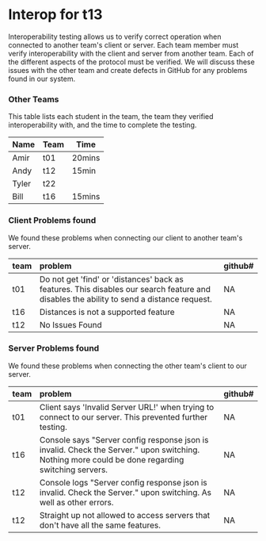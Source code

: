 # Interop for t13

Interoperability testing allows us to verify correct operation when connected to another team's client or server.
Each team member must verify interoperability with the client and server from another team.
Each of the different aspects of the protocol must be verified.
We will discuss these issues with the other team and create defects in GitHub for any problems found in our system.

### Other Teams

This table lists each student in the team, the team they verified interoperability with, and the time to complete the testing.

| Name | Team | Time |
| ---- | ---- | ---- |
| Amir | t01  |20mins|
| Andy | t12  |  15min    |
| Tyler| t22  |      |
| Bill | t16  |15mins|

### Client Problems found

We found these problems when connecting our client to another team's server.

| team | problem | github# |
| :--- | :------ | ------- |
|  t01    |   Do not get 'find' or 'distances' back as features. This disables our search feature and disables the ability to send a distance request.  |    NA    |
| t16  | Distances is not a supported feature | NA |
| t12  | No Issues Found | NA |

### Server Problems found

We found these problems when connecting the other team's client to our server.

| team | problem | github# |
| :--- | :------ | ------- |
| t01  | Client says 'Invalid Server URL!' when trying to connect to our server. This prevented further testing. | NA |
|t16| Console says "Server config response json is invalid. Check the Server." upon switching. Nothing more could be done regarding switching servers. | NA |
|t12   | Console logs "Server config response json is invalid. Check the Server." upon switching. As well as other errors. | NA |
|t12   | Straight up not allowed to access servers that don't have all the same features. | NA |
